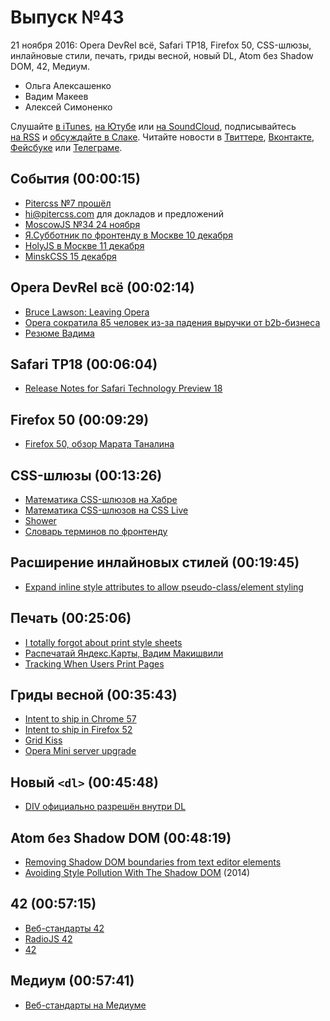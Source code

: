 # Выпуск №43

21 ноября 2016: Opera DevRel всё, Safari TP18, Firefox 50, CSS-шлюзы, инлайновые стили, печать, гриды весной, новый DL, Atom без Shadow DOM, 42, Медиум.

- Ольга Алексашенко
- Вадим Макеев
- Алексей Симоненко

Слушайте [в iTunes](https://itunes.apple.com/ru/podcast/veb-standarty/id1080500016), [на Ютубе](https://www.youtube.com/playlist?list=PLMBnwIwFEFHcwuevhsNXkFTcadeX5R1Go) или [на SoundCloud](https://soundcloud.com/web-standards), подписывайтесь [на RSS](https://web-standards.ru/podcast/feed/) и [обсуждайте в Слаке](http://slack.web-standards.ru/). Читайте новости в [Твиттере](https://twitter.com/webstandards_ru), [Вконтакте](https://vk.com/webstandards_ru), [Фейсбуке](https://www.facebook.com/webstandardsru) или [Телеграме](https://t.me/webstandards_ru).

## События (00:00:15)

- [Pitercss №7 прошёл](https://pitercss.timepad.ru/event/394145/)
- [hi@pitercss.com](mailto:hi@pitercss.com) для докладов и предложений
- [MoscowJS №34 24 ноября](http://moscowjs.ru/event/moscowjs-34)
- [Я.Субботник по фронтенду в Москве 10 декабря](https://events.yandex.ru/events/yasubbotnik/10-dec-2016/)
- [HolyJS в Москве 11 декабря](http://holyjs.ru/)
- [MinskCSS 15 декабря](https://minskcss.timepad.ru/event/396816/)

## Opera DevRel всё (00:02:14)

- [Bruce Lawson: Leaving Opera](http://www.brucelawson.co.uk/2016/leaving-opera/)
- [Opera сократила 85 человек из-за падения выручки от b2b-бизнеса](https://vc.ru/n/opera-devrel-cut)
- [Резюме Вадима](https://docs.google.com/document/d/1MVZ6BJ0QMIivkLUCnES15el_du1gueI5OthjpEXgcNc/view)

## Safari TP18 (00:06:04)

- [Release Notes for Safari Technology Preview 18](https://webkit.org/blog/7078/release-notes-for-safari-technology-preview-18/)

## Firefox 50 (00:09:29)

- [Firefox 50, обзор Марата Таналина](http://tanalin.com/blog/2016/11/firefox-50/)

## CSS-шлюзы (00:13:26)

- [Математика CSS-шлюзов на Хабре](https://habr.ru/p/315196/)
- [Математика CSS-шлюзов на CSS Live](http://css-live.ru/articles/matematika-css-shlyuzov.html)
- [Shower](https://shwr.me/)
- [Словарь терминов по фронтенду](https://github.com/web-standards-ru/dictionary)

## Расширение инлайновых стилей (00:19:45)

- [Expand inline style attributes to allow pseudo-class/element styling](https://discourse.wicg.io/t/proposal-expand-inline-style-attributes-to-allow-pseudo-class-element-styling/1812)

## Печать (00:25:06)

- [I totally forgot about print style sheets](https://medium.com/p/f1e6604cfd6)
- [Распечатай Яндекс.Карты, Вадим Макишвили](https://youtu.be/7-qUm-N_fyA)
- [Tracking When Users Print Pages](http://adrianroselli.com/2013/03/tracking-when-users-print-pages.html)

## Гриды весной (00:35:43)

- [Intent to ship in Chrome 57](https://groups.google.com/a/chromium.org/d/msg/blink-dev/hBx1ffTS9CQ/TMTigaDIAgAJ)
- [Intent to ship in Firefox 52](https://groups.google.com/d/msg/mozilla.dev.platform/6shk3TZX5vo/avSCrtLCBgAJ)
- [Grid Kiss](https://github.com/sylvainpolletvillard/postcss-grid-kiss)
- [Opera Mini server upgrade](https://dev.opera.com/blog/opera-mini-server-upgrade/)

## Новый `<dl>` (00:45:48)

- [DIV официально разрешён внутри DL](http://tanalin.com/blog/2016/11/div-dl-dt-dd/)

## Atom без Shadow DOM (00:48:19)

- [Removing Shadow DOM boundaries from text editor elements](http://blog.atom.io/2016/11/14/removing-shadow-dom-boundary-from-text-editor-elements.html)
- [Avoiding Style Pollution With The Shadow DOM](http://blog.atom.io/2014/11/18/avoiding-style-pollution-with-the-shadow-dom.html) (2014)

## 42 (00:57:15)

- [Веб-стандарты 42](https://soundcloud.com/web-standards/episode-42)
- [RadioJS 42](https://radiojs.ru/2016/11/radiojs-42/)
- [42](https://twitter.com/webstandards_ru/status/798844495999574017)

## Медиум (00:57:41)

- [Веб-стандарты на Медиуме](https://medium.com/web-standards)
